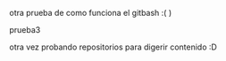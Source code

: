 otra prueba de como funciona el gitbash :( )


prueba3

otra vez probando repositorios para digerir contenido :D